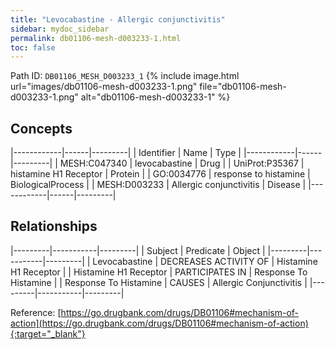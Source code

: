 ```yaml
---
title: "Levocabastine - Allergic conjunctivitis"
sidebar: mydoc_sidebar
permalink: db01106-mesh-d003233-1.html
toc: false 
---
```



Path ID: `DB01106_MESH_D003233_1`
{% include image.html url="images/db01106-mesh-d003233-1.png" file="db01106-mesh-d003233-1.png" alt="db01106-mesh-d003233-1" %}

## Concepts

|------------|------|---------|
| Identifier | Name | Type    |
|------------|------|---------|
| MESH:C047340 | levocabastine | Drug |
| UniProt:P35367 | histamine H1 Receptor | Protein |
| GO:0034776 | response to histamine | BiologicalProcess |
| MESH:D003233 | Allergic conjunctivitis | Disease |
|------------|------|---------|

## Relationships

|---------|-----------|---------|
| Subject | Predicate | Object  |
|---------|-----------|---------|
| Levocabastine | DECREASES ACTIVITY OF | Histamine H1 Receptor |
| Histamine H1 Receptor | PARTICIPATES IN | Response To Histamine |
| Response To Histamine | CAUSES | Allergic Conjunctivitis |
|---------|-----------|---------|

Reference: [https://go.drugbank.com/drugs/DB01106#mechanism-of-action](https://go.drugbank.com/drugs/DB01106#mechanism-of-action){:target="_blank"}